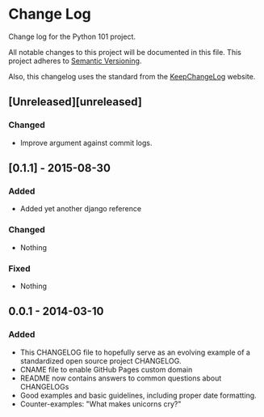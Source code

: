 # Change Log
Change log for the Python 101 project.

All notable changes to this project will be documented in this file.
This project adheres to [Semantic Versioning](http://semver.org/).

Also, this changelog uses the standard from the [KeepChangeLog](http://keepachangelog.com/) website.

## [Unreleased][unreleased]
### Changed
- Improve argument against commit logs.

## [0.1.1] - 2015-08-30
### Added
- Added yet another django reference

### Changed
- Nothing

### Fixed
- Nothing

## 0.0.1 - 2014-03-10
### Added
- This CHANGELOG file to hopefully serve as an evolving example of a standardized open source project CHANGELOG.
- CNAME file to enable GitHub Pages custom domain
- README now contains answers to common questions about CHANGELOGs
- Good examples and basic guidelines, including proper date formatting.
- Counter-examples: "What makes unicorns cry?"